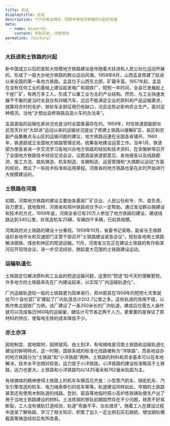 ```yaml
---
title: 史话
displaytitle: 史话
description: 寸尺亦能去西东，回顾中原地方铁路的兴起的发展
meta:
  - name: keywords
    content: 窄轨历史, 河南窄轨
permalink: /history/
---
```


### 大跃进和土铁路的兴起

新中国成立以后的首轮大规模地方铁路建设是伴随着大跃进和人民公社化运动开展的，形成了一股大办地方铁路的群众运动风潮。1958年6月，山西盂县修建了跃进以来全国的第一条地方铁路。盂县位于山西东北部，矿藏丰富。1957年起，盂县在没有任何工业的基础上建设起发电厂和钢铁厂，短短一年时间，全县已发展起上千座厂矿，有两万多工人，形成了以重工业为主的产业结构。然而，与工业快速发展不平衡的是当时全县仅有四辆汽车，远远不能满足企业的原料和产品运输需求，就算将农村的毛驴、铁轮车全部征用仍有缺口，况且这势必影响农业生产。面对这种情况，当地“才想出自修铁路自造火车的办法来”。

盂县面临的运输吃紧状况也是当时全国普遍存在的。1959年，时任铁道部副部长武竞天针对“大跃进”运动以来的运输状况提出了修建土铁路以缓解矿区、盐区和农副产品集散点与山区的运输问题的建议，地方铁路迅速在全国各省铺开。1960年，铁道部成立全国地方铁路管理总局，统筹各地建设运营工作。当年1月，铁道部为使各省进一步交流学习各地兴办地方铁路的经验和技术资料，在安徽蚌埠召开了全国地方铁路技术经验交流会议，议题涵盖铁道部意见、各地报告以及线路勘测、施工方法、路轨铸造、机车制造、车辆制造、运营管理和“大搞群众运动”方面的经验，商议了一些技术标准和运用章程。河南省的地方铁路也是在此时开始进行大规模建设的。

### 土铁路在河南

初期，河南地方铁路的建设主要由各基层厂矿企业、人民公社和专、市、县负责，自力更生，就地取材，河南省和郑州铁路局仅予以一定帮助。通过发动群众搞建设和技术的方式，1959年底，河南全省已有20万人参加了地方铁路的建设，建成线路达到340公里，并改造机车25辆，车辆四千多辆，已初具规模。

河南政府对土铁路的建设十分重视。1959年10月，省委书记吴皓、副省长王维群组织各地市长和交通部门主管干部召开“土铁路建设紧急会议”，规划各地用土铁路解决钢铁、煤炭和林区的短途运输。11月，河南省又在正在建设土铁路的焦作和漯河召开现场会议，进一步交流经验，掀起更大范围的土铁路建设运动。

### 运输轨道化

土铁路定位解决原料和工业品的短途运输问题，这里的“短途”较今天的理解更短。许多地方的土铁路率先在厂内建设起来，以实现“厂内运输轨道化”。

厂内运输轨道较一般的土铁路更为简单易行，郑州密县在1959年的短短七天里就给70个县社营厂矿建起了厂内轨道总计202.7公里之多。这些轨道的效用不错，以焦作焦北钢铁厂为例，该厂建设了一条350米长的厂内轨道，建成后仅需五人操作就可以完成每日960吨的运输量，据估计可节省近两千人力，更重要的是保证了原材料的供应，使每吨生铁的成本降低不少。

### 亦土亦洋

因地制宜、就地取材、因陋就简、由土到洋、有啥搞啥是河南土铁路和运输轨道化建设的鲜明特点。这一时期，国铁系统的标准化线路被称为“洋铁路”，而各地自办的地方铁路分为“土铁路”和“小洋铁路”两种。土铁路的材料和资金基本可以在本地解决，技术水平也相对较低，运力低于小洋铁路。小洋铁路的建设标准略高于土铁路，运力也更大。土铁路和小洋铁路均以1435毫米和762毫米轨距为主。

有啥搞啥的精神使得土铁路上的机车车辆百花齐放：小型蒸汽机车、锅驼机车、汽车引擎改造的机车、电力绳索牵引的缆车等等。轨道建设同样如此，早期的土铁路甚至还有使用木制轨道的线路。登封、密县等地临时搭小高炉炼铁铸轨便生产出了用于当地土铁路建设的材料。土法炼钢的铁轨初期固然存在不少问题，铁质不好易断裂，工人没有铺轨钉道经验，轨道“弯曲不平、左右错牙”。随着工人在建设过程中逐渐了解铁路、学习了相关知识、积累了加入一定比例石灰石脱硫、增加钢轨横截面等铸造经验后有所改善。

